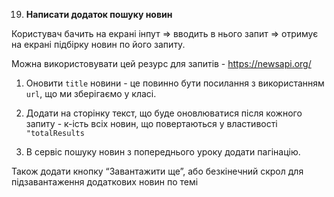 19. **Написати додаток пошуку новин**

Користувач бачить на екрані інпут ⇒ вводить в нього запит ⇒ отримує на екрані підбірку новин по його запиту. 

Можна використовувати цей резурс для запитів - https://newsapi.org/

1. Оновити `title` новини - це повинно бути посилання з використанням `url`, що ми зберігаємо у класі.
2. Додати на сторінку текст, що буде оновлюватися після кожного запиту - к-ість всіх новин, що повертаються у властивості `"totalResults` 

20. В сервіс пошуку новин з попереднього уроку додати пагінацію. 

Також додати кнопку “Завантажити ще”, або безкінечний скрол для підзавантаження додаткових новин по темі